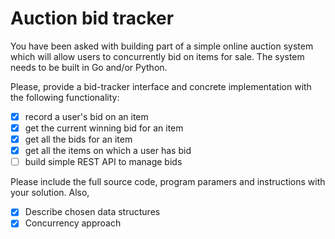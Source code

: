# Auction bid tracker

You have been asked with building part of a simple online auction system which will allow users to concurrently bid on items for sale. The system needs to be built in Go and/or Python.

Please, provide a bid-tracker interface and concrete implementation with the following functionality:

- [x] record a user's bid on an item
- [x] get the current winning bid for an item
- [x] get all the bids for an item
- [x] get all the items on which a user has bid
- [ ] build simple REST API to manage bids

Please include the full source code, program paramers and instructions with your solution. Also,

- [x] Describe chosen data structures
- [x] Concurrency approach
